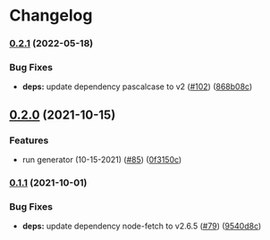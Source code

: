 # Changelog

### [0.2.1](https://github.com/googleapis/google-cloudevents-go/compare/v0.2.0...v0.2.1) (2022-05-18)


### Bug Fixes

* **deps:** update dependency pascalcase to v2 ([#102](https://github.com/googleapis/google-cloudevents-go/issues/102)) ([868b08c](https://github.com/googleapis/google-cloudevents-go/commit/868b08cd730a504d4a6c20ad5e3e25aaf14f9b2a))

## [0.2.0](https://www.github.com/googleapis/google-cloudevents-go/compare/v0.1.1...v0.2.0) (2021-10-15)


### Features

* run generator (10-15-2021) ([#85](https://www.github.com/googleapis/google-cloudevents-go/issues/85)) ([0f3150c](https://www.github.com/googleapis/google-cloudevents-go/commit/0f3150c20752d8f66341b2b32892e3847b571d44))

### [0.1.1](https://www.github.com/googleapis/google-cloudevents-go/compare/v0.1.0...v0.1.1) (2021-10-01)


### Bug Fixes

* **deps:** update dependency node-fetch to v2.6.5 ([#79](https://www.github.com/googleapis/google-cloudevents-go/issues/79)) ([9540d8c](https://www.github.com/googleapis/google-cloudevents-go/commit/9540d8c68b0d26c8b43b566a2feacb4cee3d9a9b))

